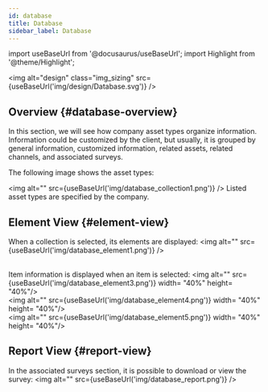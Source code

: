 ```yaml
---
id: database
title: Database
sidebar_label: Database
---
```

import useBaseUrl from '@docusaurus/useBaseUrl'; 
import Highlight from '@theme/Highlight';

<img alt="design" class="img_sizing" src={useBaseUrl('img/design/Database.svg')} />

## Overview {#database-overview}
In this section, we will see how company asset types organize information. Information could be customized by the client, but usually, it is grouped by general information, customized information, related assets, related channels, and associated surveys.

The following image shows the asset types:

<img alt="" src={useBaseUrl('img/database_collection1.png')} /> 
Listed asset types are specified by the company. <br/>


## Element View {#element-view}

When a collection is selected, its elements are displayed:
<img alt="" src={useBaseUrl('img/database_element1.png')} /> <br/><br/>

Item information is displayed when an item is selected:
<img alt="" src={useBaseUrl('img/database_element3.png')} width= "40%" height= "40%"/> <br/>
<img alt="" src={useBaseUrl('img/database_element4.png')} width= "40%" height= "40%"/> <br/>
<img alt="" src={useBaseUrl('img/database_element5.png')} width= "40%" height= "40%"/> <br/>

## Report View {#report-view}
In the associated surveys section, it is possible to download or view the survey:
<img alt="" src={useBaseUrl('img/database_report.png')} /> <br/>